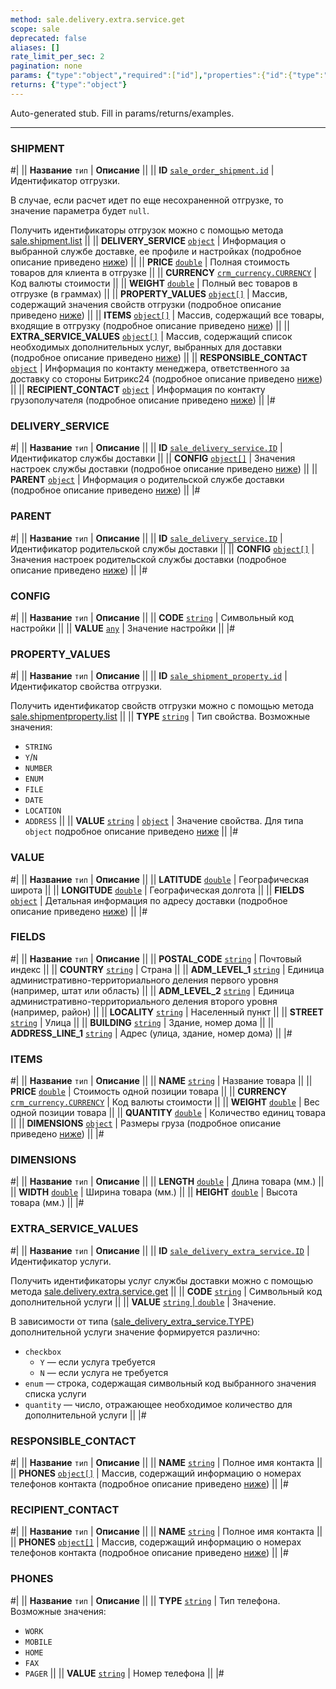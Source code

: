 ```yaml
---
method: sale.delivery.extra.service.get
scope: sale
deprecated: false
aliases: []
rate_limit_per_sec: 2
pagination: none
params: {"type":"object","required":["id"],"properties":{"id":{"type":"integer"}}}
returns: {"type":"object"}
---
```


Auto-generated stub. Fill in params/returns/examples.

---

### SHIPMENT

#|
|| **Название**
`тип` | **Описание** ||
|| **ID**
[`sale_order_shipment.id`](../../../data-types.md#sale_order_shipment) | Идентификатор отгрузки.

В случае, если расчет идет по еще несохраненной отгрузке, то значение параметра будет `null`.

Получить идентификаторы отгрузок можно с помощью метода [sale.shipment.list](../../../shipment/sale-shipment-list.md) ||
|| **DELIVERY_SERVICE**
[`object`](../../../../data-types.md) | Информация о выбранной службе доставке, ее профиле и настройках (подробное описание приведено [ниже](#delivery_service)) ||
|| **PRICE**
[`double`](../../../../data-types.md) | Полная стоимость товаров для клиента в отгрузке ||
|| **CURRENCY**
[`crm_currency.CURRENCY`](../../../../crm/data-types.md) | Код валюты стоимости ||
|| **WEIGHT**
[`double`](../../../../data-types.md) | Полный вес товаров в отгрузке (в граммах) ||
|| **PROPERTY_VALUES**
[`object[]`](../../../../data-types.md) | Массив, содержащий значения свойств отгрузки (подробное описание приведено [ниже](#property_values)) ||
|| **ITEMS**
[`object[]`](../../../../data-types.md) | Массив, содержащий все товары, входящие в отгрузку (подробное описание приведено [ниже](#items)) ||
|| **EXTRA_SERVICE_VALUES**
[`object[]`](../../../../data-types.md) | Массив, содержащий список необходимых дополнительных услуг, выбранных для доставки (подробное описание приведено [ниже](#extra_service_values)) ||
|| **RESPONSIBLE_CONTACT**
[`object`](../../../../data-types.md) | Информация по контакту менеджера, ответственного за доставку со стороны Битрикс24 (подробное описание приведено [ниже](#responsible_contact)) ||
|| **RECIPIENT_CONTACT**
[`object`](../../../../data-types.md) | Информация по контакту грузополучателя (подробное описание приведено [ниже](#recipient_contact)) ||
|#

### DELIVERY_SERVICE

#|
|| **Название**
`тип` | **Описание** ||
|| **ID**
[`sale_delivery_service.ID`](../../../data-types.md#sale_delivery_service) | Идентификатор службы доставки ||
|| **CONFIG**
[`object[]`](../../../../data-types.md) | Значения настроек службы доставки (подробное описание приведено [ниже](#config)) ||
|| **PARENT**
[`object`](../../../../data-types.md) | Информация о родительской службе доставки (подробное описание приведено [ниже](#parent)) ||
|#

### PARENT

#|
|| **Название**
`тип` | **Описание** ||
|| **ID**
[`sale_delivery_service.ID`](../../../data-types.md#sale_delivery_service) | Идентификатор родительской службы доставки ||
|| **CONFIG**
[`object[]`](../../../../data-types.md) | Значения настроек родительской службы доставки (подробное описание приведено [ниже](#config)) ||
|#

### CONFIG

#|
|| **Название**
`тип` | **Описание** ||
|| **CODE**
[`string`](../../../../data-types.md) | Символьный код настройки ||
|| **VALUE**
[`any`](../../../../data-types.md) | Значение настройки ||
|#

### PROPERTY_VALUES

#|
|| **Название**
`тип` | **Описание** ||
|| **ID**
[`sale_shipment_property.id`](../../../data-types.md#sale_shipment_property) | Идентификатор свойства отгрузки.

Получить идентификатор свойств отгрузки можно с помощью метода [sale.shipmentproperty.list](../../../shipment-property/sale-shipment-property-list.md) 
||
|| **TYPE**
[`string`](../../../../data-types.md) | Тип свойства. Возможные значения:

- `STRING`
- `Y`/`N`
- `NUMBER`
- `ENUM`
- `FILE`
- `DATE`
- `LOCATION`
- `ADDRESS`
 ||
|| **VALUE**
[`string`](../../../../data-types.md) \| [`object`](../../../../data-types.md) | Значение свойства. Для типа `object` подробное описание приведено [ниже](#value) ||
|#

### VALUE

#|
|| **Название**
`тип` | **Описание** ||
|| **LATITUDE**
[`double`](../../../../data-types.md) | Географическая широта ||
|| **LONGITUDE**
[`double`](../../../../data-types.md) | Географическая долгота ||
|| **FIELDS**
[`object`](../../../../data-types.md) | Детальная информация по адресу доставки (подробное описание приведено [ниже](#fields)) ||
|#

### FIELDS

#|
|| **Название**
`тип` | **Описание** ||
|| **POSTAL_CODE**
[`string`](../../../../data-types.md) | Почтовый индекс ||
|| **COUNTRY**
[`string`](../../../../data-types.md) | Страна ||
|| **ADM_LEVEL_1**
[`string`](../../../../data-types.md) | Единица административно-территориального деления первого уровня (например, штат или область) ||
|| **ADM_LEVEL_2**
[`string`](../../../../data-types.md) | Единица административно-территориального деления второго уровня (например, район) ||
|| **LOCALITY**
[`string`](../../../../data-types.md) | Населенный пункт ||
|| **STREET**
[`string`](../../../../data-types.md) | Улица ||
|| **BUILDING**
[`string`](../../../../data-types.md) | Здание, номер дома ||
|| **ADDRESS_LINE_1**
[`string`](../../../../data-types.md) | Адрес (улица, здание, номер дома) ||
|#

### ITEMS

#|
|| **Название**
`тип` | **Описание** ||
|| **NAME**
[`string`](../../../../data-types.md) | Название товара ||
|| **PRICE**
[`double`](../../../../data-types.md) | Стоимость одной позиции товара ||
|| **CURRENCY**
[`crm_currency.CURRENCY`](../../../../crm/data-types.md) | Код валюты стоимости ||
|| **WEIGHT**
[`double`](../../../../data-types.md) | Вес одной позиции товара ||
|| **QUANTITY**
[`double`](../../../../data-types.md) | Количество единиц товара ||
|| **DIMENSIONS**
[`object`](../../../../data-types.md) | Размеры груза (подробное описание приведено [ниже](#dimensions)) ||
|#

### DIMENSIONS

#|
|| **Название**
`тип` | **Описание** ||
|| **LENGTH**
[`double`](../../../../data-types.md) | Длина товара (мм.) ||
|| **WIDTH**
[`double`](../../../../data-types.md) | Ширина товара (мм.) ||
|| **HEIGHT**
[`double`](../../../../data-types.md) | Высота товара (мм.) ||
|#

### EXTRA_SERVICE_VALUES

#|
|| **Название**
`тип` | **Описание** ||
|| **ID**
[`sale_delivery_extra_service.ID`](../../../data-types.md#sale_delivery_extra_service) | Идентификатор услуги.

Получить идентификаторы услуг службы доставки можно с помощью метода [sale.delivery.extra.service.get](../../extra-service/sale-delivery-extra-service-get.md) ||
|| **CODE**
[`string`](../../../../data-types.md) | Символьный код дополнительной услуги ||
|| **VALUE**
[`string` \| `double`](../../../../data-types.md) | Значение.

В зависимости от типа ([sale_delivery_extra_service.TYPE](../../../data-types.md#sale_delivery_extra_service)) дополнительной услуги значение формируется различно:

- `checkbox` 
  - `Y` — если услуга требуется
  - `N` — если услуга не требуется
- `enum` — строка, содержащая символьный код выбранного значения списка услуги
- `quantity` — число, отражающее необходимое количество для дополнительной услуги ||
|#

### RESPONSIBLE_CONTACT

#|
|| **Название**
`тип` | **Описание** ||
|| **NAME**
[`string`](../../../../data-types.md) | Полное имя контакта ||
|| **PHONES**
[`object[]`](../../../../data-types.md) | Массив, содержащий информацию о номерах телефонов контакта (подробное описание приведено [ниже](#phones)) ||
|#

### RECIPIENT_CONTACT

#|
|| **Название**
`тип` | **Описание** ||
|| **NAME**
[`string`](../../../../data-types.md) | Полное имя контакта ||
|| **PHONES**
[`object[]`](../../../../data-types.md) | Массив, содержащий информацию о номерах телефонов контакта (подробное описание приведено [ниже](#phones)) ||
|#

### PHONES

#|
|| **Название**
`тип` | **Описание** ||
|| **TYPE**
[`string`](../../../../data-types.md) | Тип телефона. Возможные значения:

- `WORK`
- `MOBILE`
- `HOME`
- `FAX`
- `PAGER`
 ||
|| **VALUE**
[`string`](../../../../data-types.md) | Номер телефона ||
|#
